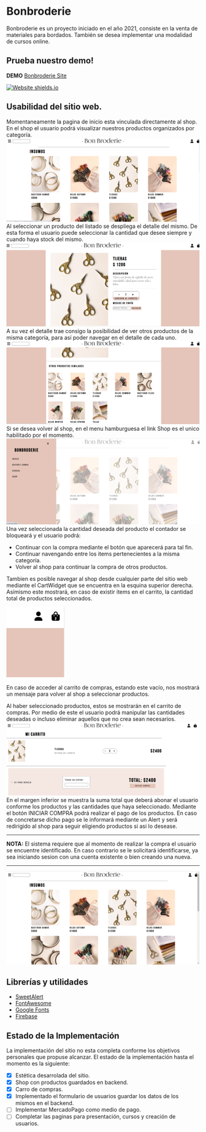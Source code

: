 # Bonbroderie

Bonbroderie es un proyecto iniciado en el año 2021, consiste en la venta de materiales para bordados.
También se desea implementar una modalidad de cursos online.

## Prueba nuestro demo!

**DEMO** 
[Bonbroderie Site](https://link-url-here.org)

[![Website shields.io](https://img.shields.io/website-up-down-green-red/http/shields.io.svg)](http://bonbroderie.netlify.app)


## Usabilidad del sitio web.

Momentaneamente la pagina de inicio esta vinculada directamente al shop.
En el shop el usuario podrá visualizar nuestros productos organizados por categoría.
![Imagen del Shop](markdown/Shop.png)
Al seleccionar un producto del listado se despliega el detalle del mismo. De esta forma el usuario puede seleccionar la cantidad que desee siempre y cuando haya stock del mismo.
![Imagen de detalle](markdown/Detalle.png)
A su vez el detalle trae consigo la posibilidad de ver otros productos de la misma categoría, para así poder navegar en el detalle de cada uno.
![Imagen de similares](markdown/Similares.png)
Si se desea volver al shop, en el menu hamburguesa el link Shop es el unico habilitado por el momento.
![Imagen del menu](markdown/Menu.png)
Una vez seleccionada la cantidad deseada del producto el contador se bloqueará y el usuario podrá:

* Continuar con la compra mediante el botón que aparecerá para tal fin.
* Continuar navengando entre los items pertenecientes a la misma categoría.
* Volver al shop para continuar la compra de otros productos.

Tambien es posible navegar al shop desde cualquier parte del sitio web mediante el CartWidget que se encuentra en la esquina superior derecha. Asímismo este mostrará, en caso de existir items en el carrito, la cantidad total de productos seleccionados.

![Iamgen del CartWidget](markdown/CartWidget.png)

En caso de acceder al carrito de compras, estando este vacío, nos mostrará un mensaje para volver al shop a seleccionar productos.

Al haber seleccionado productos, estos se mostrarán en el carrito de compras. Por medio de este el usuario podrá manipular las cantidades deseadas o incluso eliminar aquellos que no crea sean necesarios.
![Imagen del Carrito](markdown/Carrito.png)
En el margen inferior se muestra la suma total que deberá abonar el usuario conforme los productos y las cantidades que haya seleccionado. Mediante el botón INICIAR COMPRA podrá realizar el pago de los productos.
En caso de concretarse dicho pago se le informará mediante un Alert y será redirigido al shop para seguir eligiendo productos si asi lo desease.

******
**NOTA:**
El sistema requiere que al momento de realizar la compra el usuario se encuentre identificado. En caso contrario se le solicitará identificarse, ya sea iniciando sesion con una cuenta existente o bien creando una nueva.
****


![Gif Shop](markdown/gif/GIF-Shop-BonBroderie.gif)



## Librerías y utilidades

* [SweetAlert](https://sweetalert2.github.io/recipe-gallery/sweetalert2-react.html "Link SweetAlert")
* [FontAwesome](https://fontawesome.com/ "Link FontAwesome")
* [Google Fonts](https://fonts.google.com/ "Link Google Fonts")
* [Firebase](https://firebase.google.com/products/firestore?gclid=CjwKCAjwi6WSBhA-EiwA6Niok7uNcjErA_kbiQ9whaoKua7WSBDyUdOMGS-l0SMWZFs6Dq-8--uaKxoCiBkQAvD_BwE&gclsrc=aw.ds "Link Firebase")

## Estado de la Implementación

La implementación del sitio no esta completa conforme los objetivos personales que propuse alcanzar. El estado de la implementación hasta el momento es la siguiente:

- [x] Estética desarrolada del sitio.
- [x] Shop con productos guardados en backend.
- [x] Carro de compras.
- [x] Implementado el formulario de usuarios guardar los datos de los mismos en el backend.
- [ ] Implementar MercadoPago como medio de pago.
- [ ] Completar las paginas para presentación, cursos y creación de usuarios.

[^1]: volver al inicio.

